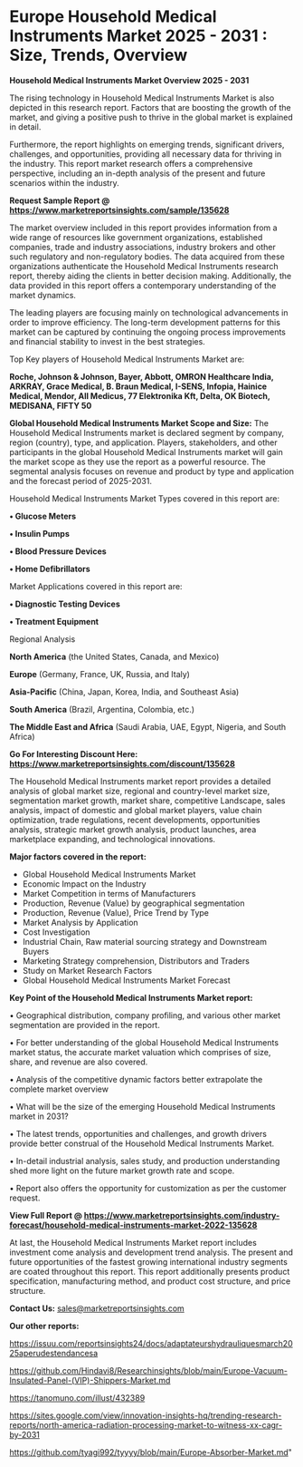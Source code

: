  # Europe Household Medical Instruments Market 2025 - 2031 : Size, Trends, Overview

<Strong> Household Medical Instruments Market Overview 2025 - 2031</strong>

The rising technology in Household Medical Instruments Market is also depicted in this research report. Factors that are boosting the growth of the market, and giving a positive push to thrive in the global market is explained in detail.

Furthermore, the report highlights on emerging trends, significant drivers, challenges, and opportunities, providing all necessary data for thriving in the industry. This report market research offers a comprehensive perspective, including an in-depth analysis of the present and future scenarios within the industry.

<strong>Request Sample Report @ <a href=https://www.marketreportsinsights.com/sample/135628>https://www.marketreportsinsights.com/sample/135628</a></strong>

The market overview included in this report provides information from a wide range of resources like government organizations, established companies, trade and industry associations, industry brokers and other such regulatory and non-regulatory bodies. The data acquired from these organizations authenticate the Household Medical Instruments research report, thereby aiding the clients in better decision making. Additionally, the data provided in this report offers a contemporary understanding of the market dynamics.

The leading players are focusing mainly on technological advancements in order to improve efficiency. The long-term development patterns for this market can be captured by continuing the ongoing process improvements and financial stability to invest in the best strategies.

Top Key players of Household Medical Instruments Market are:

<strong>Roche, Johnson & Johnson, Bayer, Abbott, OMRON Healthcare India, ARKRAY, Grace Medical, B. Braun Medical, I-SENS, Infopia, Hainice Medical, Mendor, All Medicus, 77 Elektronika Kft, Delta, OK Biotech, MEDISANA, FIFTY 50</strong>

<strong><b>Global Household Medical Instruments Market Scope and Size:</b></strong>
The Household Medical Instruments market is declared segment by company, region (country), type, and application. Players, stakeholders, and other participants in the global Household Medical Instruments market will gain the market scope as they use the report as a powerful resource. The segmental analysis focuses on revenue and product by type and application and the forecast period of 2025-2031.

Household Medical Instruments Market Types covered in this report are:

<strong>• Glucose Meters

• Insulin Pumps

• Blood Pressure Devices

• Home Defibrillators</strong>

Market Applications covered in this report are:

<strong>• Diagnostic Testing Devices

• Treatment Equipment</strong> 

Regional Analysis

<strong>North America</strong> (the United States, Canada, and Mexico)

<strong>Europe</strong> (Germany, France, UK, Russia, and Italy)

<strong>Asia-Pacific</strong> (China, Japan, Korea, India, and Southeast Asia)

<strong>South America</strong> (Brazil, Argentina, Colombia, etc.)

<strong>The Middle East and Africa</strong> (Saudi Arabia, UAE, Egypt, Nigeria, and South Africa)

<strong>Go For Interesting Discount Here: <a href=https://www.marketreportsinsights.com/discount/135628>https://www.marketreportsinsights.com/discount/135628</a></strong>

The Household Medical Instruments market report provides a detailed analysis of global market size, regional and country-level market size, segmentation market growth, market share, competitive Landscape, sales analysis, impact of domestic and global market players, value chain optimization, trade regulations, recent developments, opportunities analysis, strategic market growth analysis, product launches, area marketplace expanding, and technological innovations.

<strong><b>Major factors covered in the report:</b></strong>
<ul>
  <li>Global Household Medical Instruments Market </li>
  <li>Economic Impact on the Industry</li>
  <li>Market Competition in terms of Manufacturers</li>
  <li>Production, Revenue (Value) by geographical segmentation</li>
  <li>Production, Revenue (Value), Price Trend by Type</li>
  <li>Market Analysis by Application</li>
  <li>Cost Investigation</li>
  <li>Industrial Chain, Raw material sourcing strategy and Downstream Buyers</li>
  <li>Marketing Strategy comprehension, Distributors and Traders</li>
  <li>Study on Market Research Factors</li>
  <li>Global Household Medical Instruments Market Forecast</li>
</ul>

<strong><b>Key Point of the Household Medical Instruments Market report:</b></strong>

• Geographical distribution, company profiling, and various other market segmentation are provided in the report.

• For better understanding of the global Household Medical Instruments market status, the accurate market valuation which comprises of size, share, and revenue are also covered.

• Analysis of the competitive dynamic factors better extrapolate the complete market overview

• What will be the size of the emerging Household Medical Instruments market in 2031?

• The latest trends, opportunities and challenges, and growth drivers provide better construal of the Household Medical Instruments Market.

• In-detail industrial analysis, sales study, and production understanding shed more light on the future market growth rate and scope.

• Report also offers the opportunity for customization as per the customer request.

<strong><b>View Full Report @ <a href=https://www.marketreportsinsights.com/industry-forecast/household-medical-instruments-market-2022-135628>https://www.marketreportsinsights.com/industry-forecast/household-medical-instruments-market-2022-135628</a></b></strong>


At last, the Household Medical Instruments Market report includes investment come analysis and development trend analysis. The present and future opportunities of the fastest growing international industry segments are coated throughout this report. This report additionally presents product specification, manufacturing method, and product cost structure, and price structure.

<strong>Contact Us:</strong>
sales@marketreportsinsights.com

<strong>Our other reports:</strong>

<a href=https://issuu.com/reportsinsights24/docs/adaptateurshydrauliquesmarch2025aperudestendancesa>https://issuu.com/reportsinsights24/docs/adaptateurshydrauliquesmarch2025aperudestendancesa</a>

<a href=https://github.com/Hindavi8/Researchinsights/blob/main/Europe-Vacuum-Insulated-Panel-(VIP)-Shippers-Market.md>https://github.com/Hindavi8/Researchinsights/blob/main/Europe-Vacuum-Insulated-Panel-(VIP)-Shippers-Market.md</a>

<a href=https://tanomuno.com/illust/432389>https://tanomuno.com/illust/432389</a>

<a href=https://sites.google.com/view/innovation-insights-hq/trending-research-reports/north-america-radiation-processing-market-to-witness-xx-cagr-by-2031>https://sites.google.com/view/innovation-insights-hq/trending-research-reports/north-america-radiation-processing-market-to-witness-xx-cagr-by-2031</a>

<a href=https://github.com/tyagi992/tyyyy/blob/main/Europe-Absorber-Market.md>https://github.com/tyagi992/tyyyy/blob/main/Europe-Absorber-Market.md</a>"
